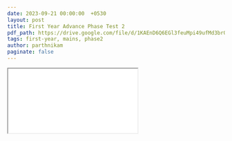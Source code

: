 ```yaml
---
date: 2023-09-21 00:00:00  +0530
layout: post
title: First Year Advance Phase Test 2
pdf_path: https://drive.google.com/file/d/1KAEnD6Q6EGl3feuMpi49ufMd3brO0-KW/preview?usp=drive_link
tags: first-year, mains, phase2
author: parthnikam
paginate: false
---
```


<iframe class="embed-pdf" src="{{ page.pdf_path }}#toolbar=0" seamless="seamless" scrolling="no" style="overflow:hidden"></iframe>
